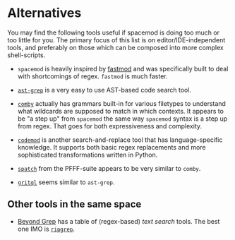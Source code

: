 
# Alternatives

You may find the following tools useful if spacemod is doing too much or too
little for you. The primary focus of this list is on editor/IDE-independent
tools, and preferably on those which can be composed into more complex
shell-scripts.

* `spacemod` is heavily inspired by
  [fastmod](https://github.com/facebookincubator/fastmod) and was specifically
  built to deal with shortcomings of regex. `fastmod` is much faster.

* [`ast-grep`](https://ast-grep.github.io/) is a very easy to use AST-based
  code search tool.

* [`comby`](https://comby.dev/) actually has grammars built-in for various
  filetypes to understand what wildcards are supposed to match in which
  contexts. It appears to be "a step up" from `spacemod` the same way
  `spacemod` syntax is a step up from regex. That goes for both expressiveness
  and complexity.

* [`codemod`](https://github.com/facebook/codemod) is another search-and-replace tool that has
  language-specific knowledge. It supports both basic regex replacements and
  more sophisticated transformations written in Python.

* [`spatch`](https://github.com/facebookarchive/pfff/wiki/Spatch) from the
  PFFF-suite appears to be very similar to `comby`.

* [`gritql`](https://github.com/getgrit/gritql) seems similar to `ast-grep`.

## Other tools in the same space

* [Beyond Grep](https://beyondgrep.com/more-tools/) has a table of
  (regex-based) *text search* tools. The best one IMO is
  [`ripgrep`](https://github.com/BurntSushi/ripgrep).
